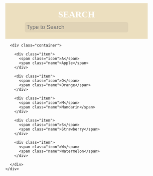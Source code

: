 <!doctype html>
<html>
<head>
	<meta charset="utf-8">
	<title>test page</title>
</head>
<!doctype html>
<html>
<head>
	<meta charset="utf-8">
	<title>test page</title>
	<style>
		body{
  margin: 0;
  padding: 0;
  font-family: "Montserrat";
}
.searchbox{
  width: 90%;
  margin: 10px auto;
}
.header{
  background: #ECDFBF;
  overflow: hidden;
  padding: 20px;
  text-align: center;
}
.header h1{
  text-transform: uppercase;
  color: white;
  margin: 0;
  margin-bottom: 8px;
}
#value{
  border: none;
  background: #E0D3B6;
  padding: 6px;
  font-size: 18px;
  width: 80%;
  border-radius: 6px;
  color: white;
}
#value:focus{
  outline: none;
}
.container{
  background: #FFFFF5;
  padding: 1%;
}
.item{
  margin: 3% 0px;
  display: flex;
  align-items: center;
}
.icon{
  width: 25px;
  height: 25px;
  background: #E0D3B6;
  color: white;
  font-size: 15px;
  text-align: center;
  line-height: 25px;
  border-radius: 50%;
  margin-right: 8px;
}
.name{
  font-size: 17px;
  font-weight: 470;
  color: #333;
}
	</style>
	
</head>
<body>
   <div class="searchbox">
      <div class="header">
        <h1>Search</h1>
        <input onkeyup="filter()" type="text" id="value" placeholder="Type to Search">
      </div>

      <div class="container">

        <div class="item">
          <span class="icon">A</span>
          <span class="name">Apple</span>
        </div>

        <div class="item">
          <span class="icon">O</span>
          <span class="name">Orange</span>
        </div>

        <div class="item">
          <span class="icon">M</span>
          <span class="name">Mandarin</span>
        </div>

        <div class="item">
          <span class="icon">S</span>
          <span class="name">Strawberry</span>
        </div>

        <div class="item">
          <span class="icon">W</span>
          <span class="name">Watermelon</span>
        </div>

      </div>
    </div>
<script type="text/javascript">
      function filter(){

        var value, name, item, i;

        value = document.getElementById("value").value.toUpperCase();
        item = document.getElementsByClassName("item");

        for(i=0;i<item.length;i++){
          name = item[i].getElementsByClassName("name");
          if(name[0].innerHTML.toUpperCase().indexOf(value) > -1){
            item[i].style.display = "flex";
          }else{
            item[i].style.display = "none";
          }
        }
      }
</script>
</body>

</html>
</html>
